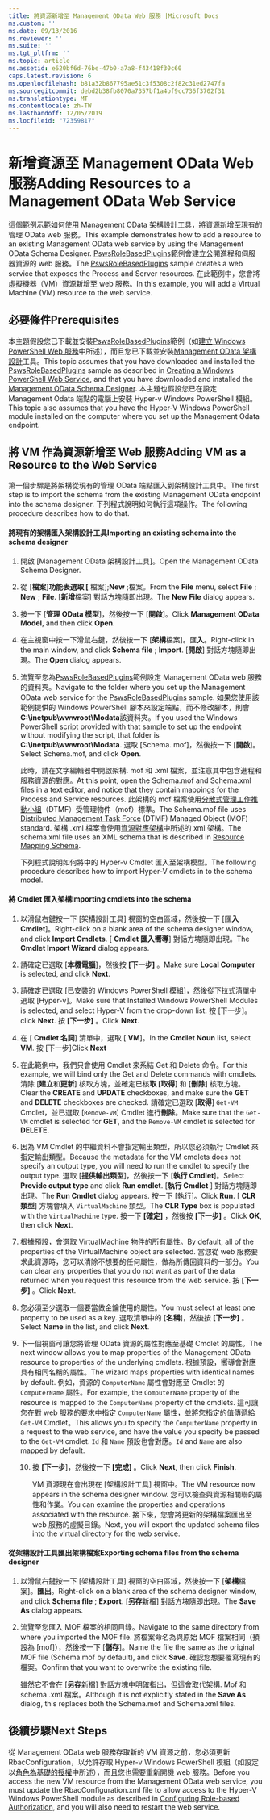 ```yaml
---
title: 將資源新增至 Management OData Web 服務 |Microsoft Docs
ms.custom: ''
ms.date: 09/13/2016
ms.reviewer: ''
ms.suite: ''
ms.tgt_pltfrm: ''
ms.topic: article
ms.assetid: e620bf6d-76be-47b0-a7a8-f43418f30c60
caps.latest.revision: 6
ms.openlocfilehash: b81a32b867795ae51c3f5308c2f82c31ed2747fa
ms.sourcegitcommit: debd2b38fb8070a7357bf1a4bf9cc736f3702f31
ms.translationtype: MT
ms.contentlocale: zh-TW
ms.lasthandoff: 12/05/2019
ms.locfileid: "72359817"
---
```

# <a name="adding-resources-to-a-management-odata-web-service"></a><span data-ttu-id="7faa7-102">新增資源至 Management OData Web 服務</span><span class="sxs-lookup"><span data-stu-id="7faa7-102">Adding Resources to a Management OData Web Service</span></span>

<span data-ttu-id="7faa7-103">這個範例示範如何使用 Management OData 架構設計工具，將資源新增至現有的管理 OData web 服務。</span><span class="sxs-lookup"><span data-stu-id="7faa7-103">This example demonstrates how to add a resource to an existing Management OData web service by using the Management OData Schema Designer.</span></span> <span data-ttu-id="7faa7-104">[PswsRoleBasedPlugins](https://code.msdn.microsoft.com:443/windowsdesktop/PswsRoleBasedPlugins-9c79b75a)範例會建立公開進程和伺服器資源的 web 服務。</span><span class="sxs-lookup"><span data-stu-id="7faa7-104">The [PswsRoleBasedPlugins](https://code.msdn.microsoft.com:443/windowsdesktop/PswsRoleBasedPlugins-9c79b75a) sample creates a web service that exposes the Process and Server resources.</span></span> <span data-ttu-id="7faa7-105">在此範例中，您會將虛擬機器（VM）資源新增至 web 服務。</span><span class="sxs-lookup"><span data-stu-id="7faa7-105">In this example, you will add a Virtual Machine (VM) resource to the web service.</span></span>

## <a name="prerequisites"></a><span data-ttu-id="7faa7-106">必要條件</span><span class="sxs-lookup"><span data-stu-id="7faa7-106">Prerequisites</span></span>

<span data-ttu-id="7faa7-107">本主題假設您已下載並安裝[PswsRoleBasedPlugins](https://code.msdn.microsoft.com:443/windowsdesktop/PswsRoleBasedPlugins-9c79b75a)範例（如[建立 Windows PowerShell Web 服務](./creating-a-management-odata-web-service.md)中所述），而且您已下載並安裝[Management OData 架構設計](https://marketplace.visualstudio.com/items?itemName=jlisc0.ManagementODataSchemaDesigner)工具。</span><span class="sxs-lookup"><span data-stu-id="7faa7-107">This topic assumes that you have downloaded and installed the [PswsRoleBasedPlugins](https://code.msdn.microsoft.com:443/windowsdesktop/PswsRoleBasedPlugins-9c79b75a) sample as described in [Creating a Windows PowerShell Web Service](./creating-a-management-odata-web-service.md), and that you have downloaded and installed the [Management OData Schema Designer](https://marketplace.visualstudio.com/items?itemName=jlisc0.ManagementODataSchemaDesigner).</span></span> <span data-ttu-id="7faa7-108">本主題也假設您已在設定 Management Odata 端點的電腦上安裝 Hyper-v Windows PowerShell 模組。</span><span class="sxs-lookup"><span data-stu-id="7faa7-108">This topic also assumes that you have the Hyper-V Windows PowerShell module installed on the computer where you set up the Management Odata endpoint.</span></span>

## <a name="adding-vm-as-a-resource-to-the-web-service"></a><span data-ttu-id="7faa7-109">將 VM 作為資源新增至 Web 服務</span><span class="sxs-lookup"><span data-stu-id="7faa7-109">Adding VM as a Resource to the Web Service</span></span>

<span data-ttu-id="7faa7-110">第一個步驟是將架構從現有的管理 OData 端點匯入到架構設計工具中。</span><span class="sxs-lookup"><span data-stu-id="7faa7-110">The first step is to import the schema from the existing Management OData endpoint into the schema designer.</span></span> <span data-ttu-id="7faa7-111">下列程式說明如何執行這項操作。</span><span class="sxs-lookup"><span data-stu-id="7faa7-111">The following procedure describes how to do that.</span></span>

#### <a name="importing-an-existing-schema-into-the-schema-designer"></a><span data-ttu-id="7faa7-112">將現有的架構匯入架構設計工具</span><span class="sxs-lookup"><span data-stu-id="7faa7-112">Importing an existing schema into the schema designer</span></span>

1. <span data-ttu-id="7faa7-113">開啟 [Management OData 架構設計工具]。</span><span class="sxs-lookup"><span data-stu-id="7faa7-113">Open the Management OData Schema Designer.</span></span>

2. <span data-ttu-id="7faa7-114">從 [**檔案**]**功能表選取 [** 檔案];**New** ;檔案。</span><span class="sxs-lookup"><span data-stu-id="7faa7-114">From the **File** menu, select **File** ; **New** ; **File**.</span></span> <span data-ttu-id="7faa7-115">[**新增**檔案] 對話方塊隨即出現。</span><span class="sxs-lookup"><span data-stu-id="7faa7-115">The **New File** dialog appears.</span></span>

3. <span data-ttu-id="7faa7-116">按一下 [**管理 OData 模型**]，然後按一下 [**開啟**]。</span><span class="sxs-lookup"><span data-stu-id="7faa7-116">Click **Management OData Model**, and then click **Open**.</span></span>

4. <span data-ttu-id="7faa7-117">在主視窗中按一下滑鼠右鍵，然後按一下 [**架構**檔案]。匯**入**。</span><span class="sxs-lookup"><span data-stu-id="7faa7-117">Right-click in the main window, and click **Schema file** ; **Import**.</span></span> <span data-ttu-id="7faa7-118">[**開啟**] 對話方塊隨即出現。</span><span class="sxs-lookup"><span data-stu-id="7faa7-118">The **Open** dialog appears.</span></span>

5. <span data-ttu-id="7faa7-119">流覽至您為[PswsRoleBasedPlugins](https://code.msdn.microsoft.com:443/windowsdesktop/PswsRoleBasedPlugins-9c79b75a)範例設定 Management OData web 服務的資料夾。</span><span class="sxs-lookup"><span data-stu-id="7faa7-119">Navigate to the folder where you set up the Management OData web service for the [PswsRoleBasedPlugins](https://code.msdn.microsoft.com:443/windowsdesktop/PswsRoleBasedPlugins-9c79b75a) sample.</span></span> <span data-ttu-id="7faa7-120">如果您使用該範例提供的 Windows PowerShell 腳本來設定端點，而不修改腳本，則會**C:\inetpub\wwwroot\Modata**該資料夾。</span><span class="sxs-lookup"><span data-stu-id="7faa7-120">If you used the Windows PowerShell script provided with that sample to set up the endpoint without modifying the script, that folder is **C:\inetpub\wwwroot\Modata**.</span></span> <span data-ttu-id="7faa7-121">選取 [Schema. mof]，然後按一下 [**開啟**]。</span><span class="sxs-lookup"><span data-stu-id="7faa7-121">Select Schema.mof, and click **Open**.</span></span>

   <span data-ttu-id="7faa7-122">此時，請在文字編輯器中開啟架構. mof 和 .xml 檔案，並注意其中包含進程和服務資源的對應。</span><span class="sxs-lookup"><span data-stu-id="7faa7-122">At this point, open the Schema.mof and Schema.xml files in a text editor, and notice that they contain mappings for the Process and Service resources.</span></span> <span data-ttu-id="7faa7-123">此架構的 mof 檔案使用[分散式管理工作推動小組](https://www.dmtf.org/)（DTMF）受管理物件（mof）標準。</span><span class="sxs-lookup"><span data-stu-id="7faa7-123">The Schema.mof file uses [Distributed Management  Task Force](https://www.dmtf.org/) (DTMF) Managed Object (MOF) standard.</span></span> <span data-ttu-id="7faa7-124">架構 .xml 檔案會使用[資源對應架構](./resource-mapping-schema.md)中所述的 xml 架構。</span><span class="sxs-lookup"><span data-stu-id="7faa7-124">The schema.xml file uses an XML schema that is described in [Resource Mapping Schema](./resource-mapping-schema.md).</span></span>

   <span data-ttu-id="7faa7-125">下列程式說明如何將中的 Hyper-v Cmdlet 匯入至架構模型。</span><span class="sxs-lookup"><span data-stu-id="7faa7-125">The following procedure describes how to import Hyper-V cmdlets in to the schema model.</span></span>

#### <a name="importing-cmdlets-into-the-schema"></a><span data-ttu-id="7faa7-126">將 Cmdlet 匯入架構</span><span class="sxs-lookup"><span data-stu-id="7faa7-126">Importing cmdlets into the schema</span></span>

1. <span data-ttu-id="7faa7-127">以滑鼠右鍵按一下 [架構設計工具] 視窗的空白區域，然後按一下 [匯**入 Cmdlet**]。</span><span class="sxs-lookup"><span data-stu-id="7faa7-127">Right-click on a blank area of the schema designer window, and click **Import Cmdlets**.</span></span> <span data-ttu-id="7faa7-128">[ **Cmdlet 匯入嚮導**] 對話方塊隨即出現。</span><span class="sxs-lookup"><span data-stu-id="7faa7-128">The **Cmdlet Import Wizard** dialog appears.</span></span>

2. <span data-ttu-id="7faa7-129">請確定已選取 [**本機電腦**]，然後按 **[下一步]** 。</span><span class="sxs-lookup"><span data-stu-id="7faa7-129">Make sure **Local Computer** is selected, and click **Next**.</span></span>

3. <span data-ttu-id="7faa7-130">請確定已選取 [已安裝的 Windows PowerShell 模組]，然後從下拉式清單中選取 [Hyper-v]。</span><span class="sxs-lookup"><span data-stu-id="7faa7-130">Make sure that Installed Windows PowerShell Modules is selected, and select Hyper-V from the drop-down list.</span></span> <span data-ttu-id="7faa7-131">按 [下一步]。</span><span class="sxs-lookup"><span data-stu-id="7faa7-131">click **Next**.</span></span> <span data-ttu-id="7faa7-132">按 **[下一步]** 。</span><span class="sxs-lookup"><span data-stu-id="7faa7-132">Click **Next**.</span></span>

4. <span data-ttu-id="7faa7-133">在 [ **Cmdlet 名詞**] 清單中，選取 [ **VM**]。</span><span class="sxs-lookup"><span data-stu-id="7faa7-133">In the **Cmdlet Noun** list, select **VM**.</span></span> <span data-ttu-id="7faa7-134">按 [下一步]</span><span class="sxs-lookup"><span data-stu-id="7faa7-134">Click **Next**</span></span>

5. <span data-ttu-id="7faa7-135">在此範例中，我們只會使用 Cmdlet 來系結 Get 和 Delete 命令。</span><span class="sxs-lookup"><span data-stu-id="7faa7-135">For this example, we will bind only the Get and Delete commands with cmdlets.</span></span> <span data-ttu-id="7faa7-136">清除 [**建立**和**更新**] 核取方塊，並確定已核**取 [取得**] 和 [**刪除**] 核取方塊。</span><span class="sxs-lookup"><span data-stu-id="7faa7-136">Clear the **CREATE** and **UPDATE** checkboxes, and make sure the **GET** and **DELETE** checkboxes are checked.</span></span> <span data-ttu-id="7faa7-137">請確定已選取 [**取得**] `Get-VM` Cmdlet，並已選取 [`Remove-VM`] Cmdlet 進行**刪除**。</span><span class="sxs-lookup"><span data-stu-id="7faa7-137">Make sure that the `Get-VM` cmdlet is selected for **GET**, and the `Remove-VM` cmdlet is selected for **DELETE**.</span></span>

6. <span data-ttu-id="7faa7-138">因為 VM Cmdlet 的中繼資料不會指定輸出類型，所以您必須執行 Cmdlet 來指定輸出類型。</span><span class="sxs-lookup"><span data-stu-id="7faa7-138">Because the metadata for the VM cmdlets does not specify an output type, you will need to run the cmdlet to specify the output type.</span></span> <span data-ttu-id="7faa7-139">選取 [**提供輸出類型**]，然後按一下 [**執行 Cmdlet**]。</span><span class="sxs-lookup"><span data-stu-id="7faa7-139">Select **Provide output type** and click **Run cmdlet**.</span></span> <span data-ttu-id="7faa7-140">[**執行 Cmdlet** ] 對話方塊隨即出現。</span><span class="sxs-lookup"><span data-stu-id="7faa7-140">The **Run Cmdlet** dialog appears.</span></span> <span data-ttu-id="7faa7-141">按一下 [執行]。</span><span class="sxs-lookup"><span data-stu-id="7faa7-141">Click **Run**.</span></span> <span data-ttu-id="7faa7-142">[ **CLR 類型**] 方塊會填入 `VirtualMachine` 類型。</span><span class="sxs-lookup"><span data-stu-id="7faa7-142">The **CLR Type** box is populated with the `VirtualMachine` type.</span></span> <span data-ttu-id="7faa7-143">按一下 **[確定]** ，然後按 **[下一步]** 。</span><span class="sxs-lookup"><span data-stu-id="7faa7-143">Click **OK**, then click **Next**.</span></span>

7. <span data-ttu-id="7faa7-144">根據預設，會選取 VirtualMachine 物件的所有屬性。</span><span class="sxs-lookup"><span data-stu-id="7faa7-144">By default, all of the properties of the VirtualMachine object are selected.</span></span> <span data-ttu-id="7faa7-145">當您從 web 服務要求此資源時，您可以清除不想要的任何屬性，做為所傳回資料的一部分。</span><span class="sxs-lookup"><span data-stu-id="7faa7-145">You can clear any properties that you do not want as part of the data returned when you request this resource from the web service.</span></span> <span data-ttu-id="7faa7-146">按 **[下一步]** 。</span><span class="sxs-lookup"><span data-stu-id="7faa7-146">Click **Next**.</span></span>

8. <span data-ttu-id="7faa7-147">您必須至少選取一個要當做金鑰使用的屬性。</span><span class="sxs-lookup"><span data-stu-id="7faa7-147">You must select at least one property to be used as a key.</span></span> <span data-ttu-id="7faa7-148">選取清單中的 [**名稱**]，然後按 **[下一步]** 。</span><span class="sxs-lookup"><span data-stu-id="7faa7-148">Select **Name** in the list, and click **Next**.</span></span>

9. <span data-ttu-id="7faa7-149">下一個視窗可讓您將管理 OData 資源的屬性對應至基礎 Cmdlet 的屬性。</span><span class="sxs-lookup"><span data-stu-id="7faa7-149">The next window allows you to map properties of the Management OData resource to properties of the underlying cmdlets.</span></span> <span data-ttu-id="7faa7-150">根據預設，嚮導會對應具有相同名稱的屬性。</span><span class="sxs-lookup"><span data-stu-id="7faa7-150">The wizard maps properties with identical names by default.</span></span> <span data-ttu-id="7faa7-151">例如，資源的 `ComputerName` 屬性會對應至 Cmdlet 的 `ComputerName` 屬性。</span><span class="sxs-lookup"><span data-stu-id="7faa7-151">For example, the `ComputerName` property of the resource is mapped to the `ComputerName` property of the cmdlets.</span></span>  <span data-ttu-id="7faa7-152">這可讓您在對 web 服務的要求中指定 `ComputerName` 屬性，並將您指定的值傳遞給 `Get-VM` Cmdlet。</span><span class="sxs-lookup"><span data-stu-id="7faa7-152">This allows you to specify the `ComputerName` property in a request to the web service, and have the value you specify be passed to the `Get-VM` cmdlet.</span></span> <span data-ttu-id="7faa7-153">`Id` 和 `Name` 預設也會對應。</span><span class="sxs-lookup"><span data-stu-id="7faa7-153">`Id` and `Name` are also mapped by default.</span></span>

   10. <span data-ttu-id="7faa7-154">按 **[下一步**]，然後按一下 **[完成]** 。</span><span class="sxs-lookup"><span data-stu-id="7faa7-154">Click **Next**, then click **Finish**.</span></span>

       <span data-ttu-id="7faa7-155">VM 資源現在會出現在 [架構設計工具] 視窗中。</span><span class="sxs-lookup"><span data-stu-id="7faa7-155">The VM resource now appears in the schema designer window.</span></span> <span data-ttu-id="7faa7-156">您可以檢查與資源相關聯的屬性和作業。</span><span class="sxs-lookup"><span data-stu-id="7faa7-156">You can examine the properties and operations associated with the resource.</span></span> <span data-ttu-id="7faa7-157">接下來，您會將更新的架構檔案匯出至 web 服務的虛擬目錄。</span><span class="sxs-lookup"><span data-stu-id="7faa7-157">Next, you will export the updated schema files into the virtual directory for the web service.</span></span>

#### <a name="exporting-schema-files-from-the-schema-designer"></a><span data-ttu-id="7faa7-158">從架構設計工具匯出架構檔案</span><span class="sxs-lookup"><span data-stu-id="7faa7-158">Exporting schema files from the schema designer</span></span>

1. <span data-ttu-id="7faa7-159">以滑鼠右鍵按一下 [架構設計工具] 視窗的空白區域，然後按一下 [**架構**檔案]。**匯出**。</span><span class="sxs-lookup"><span data-stu-id="7faa7-159">Right-click on a blank area of the schema designer window, and click **Schema file** ; **Export**.</span></span> <span data-ttu-id="7faa7-160">[**另存**新檔] 對話方塊隨即出現。</span><span class="sxs-lookup"><span data-stu-id="7faa7-160">The **Save As** dialog appears.</span></span>

2. <span data-ttu-id="7faa7-161">流覽至您匯入 MOF 檔案的相同目錄。</span><span class="sxs-lookup"><span data-stu-id="7faa7-161">Navigate to the same directory from where you imported the MOF file.</span></span> <span data-ttu-id="7faa7-162">將檔案命名為與原始 MOF 檔案相同（預設為 [mof]），然後按一下 [**儲存**]。</span><span class="sxs-lookup"><span data-stu-id="7faa7-162">Name the file the same as the original MOF file (Schema.mof by default), and click **Save**.</span></span> <span data-ttu-id="7faa7-163">確認您想要覆寫現有的檔案。</span><span class="sxs-lookup"><span data-stu-id="7faa7-163">Confirm that you want to overwrite the existing file.</span></span>

   <span data-ttu-id="7faa7-164">雖然它不會在 [**另存**新檔] 對話方塊中明確指出，但這會取代架構. Mof 和 schema .xml 檔案。</span><span class="sxs-lookup"><span data-stu-id="7faa7-164">Although it is not explicitly stated in the **Save As** dialog, this replaces both the Schema.mof and Schema.xml files.</span></span>

## <a name="next-steps"></a><span data-ttu-id="7faa7-165">後續步驟</span><span class="sxs-lookup"><span data-stu-id="7faa7-165">Next Steps</span></span>

<span data-ttu-id="7faa7-166">從 Management OData web 服務存取新的 VM 資源之前，您必須更新 RbacConfiguration，以允許存取 Hyper-v Windows PowerShell 模組（如設定以[角色為基礎的授權](./configuring-role-based-authorization.md)中所述），而且您也需要重新開機 web 服務。</span><span class="sxs-lookup"><span data-stu-id="7faa7-166">Before you access the new VM resource from the Management OData web service, you must update the RbacConfiguration.xml file to allow access to the Hyper-V Windows PowerShell module as described in [Configuring Role-based Authorization](./configuring-role-based-authorization.md), and you will also need to restart the web service.</span></span>